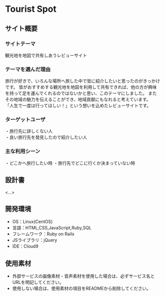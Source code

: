 # Tourist Spot

## サイト概要
### サイトテーマ
観光地を地図で共有しあうレビューサイト

### テーマを選んだ理由
旅行が好きで、いろんな場所へ旅した中で皆に紹介したいと思ったのがきっかけです。
皆がおすすめする観光地を地図を利用して共有できれば、他の方が興味を持って足を運んでくれるのではないかと思い、このテーマにしました。
またその地域の魅力を伝えることができ、地域貢献にもなれると考えています。
「人生で一度は行ってほしい！」という想いを込めたレビューサイトです。

### ターゲットユーザ
・旅行先に詳しくない人<br>
・良い旅行先を発見したので紹介したい人<br>

### 主な利用シーン
・どこかへ旅行したい時
・旅行先でどこに行くか決まっていない時

## 設計書
<...>

## 開発環境
- OS：Linux(CentOS)
- 言語：HTML,CSS,JavaScript,Ruby,SQL
- フレームワーク：Ruby on Rails
- JSライブラリ：jQuery
- IDE：Cloud9

## 使用素材
- 外部サービスの画像素材・音声素材を使用した場合は、必ずサービス名とURLを明記してください。
- 使用しない場合は、使用素材の項目をREADMEから削除してください。